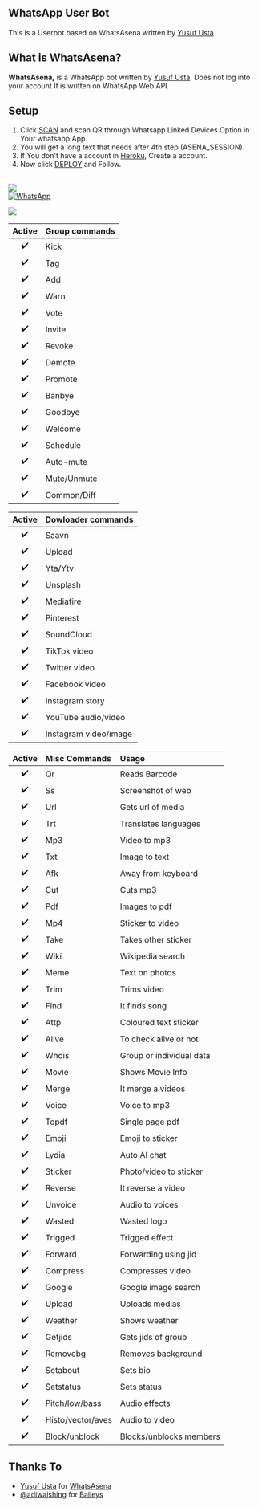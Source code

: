 ## WhatsApp User Bot
This is a Userbot based on WhatsAsena written by [Yusuf Usta](https://github.com/Quiec)

## What is WhatsAsena?
**WhatsAsena,** is a WhatsApp bot written by [Yusuf Usta](https://github.com/Quiec). Does not log into your account It is written on WhatsApp Web API.

## Setup
1. Click [SCAN](https://replit.com/@Nightbot2O/baileys-qr) and scan QR through Whatsapp Linked Devices Option in Your whatsapp App.
2. You will get a long text that needs after 4th step (ASENA_SESSION).
3. If You don't have a account in [Heroku](https://signup.heroku.com/), Create a account.
4. Now click [DEPLOY](https://heroku.com/deploy?template=https://github.com/lyfe00011/whatsapp-bot) and Follow.
<br>
<a href="https://youtu.be/G4KknEgKWoA"><img src="https://img.shields.io/badge/-watch%20video-critical?style=for-the-badge&logo=youtube&logoColor=white">
<br>
<a href="https://chat.whatsapp.com/Jl6U29pBwmWLG3OOOfdPPt"><img alt="WhatsApp" src="https://img.shields.io/badge/-Whatsapp%20Group-lightgrey?style=for-the-badge&logo=whatsapp&logoColor=white"/></a>

<a href="https://github.com/lyfe00011/whatsapp-bot/wiki/"><img src="https://img.shields.io/badge/plugins-blue?style=for-the-badge&logo=appveyor%22"/></a>
<!-- 
[![Run on Repl.it](https://replit.com/badge/github/lyfe00011/whatsapp-bot)](https://replit.com/@Nightbot2O/baileys-qr)

[![Deploy](https://www.herokucdn.com/deploy/button.svg)](https://heroku.com/deploy?template=https://github.com/lyfe00011/whatsapp-bot) -->


|   Active  |   Group commands    | 
:---------: | :-------------------| 
|   ✔️   | Kick                  |
|   ✔️   | Tag                   |
|   ✔️   | Add                   |
|   ✔️   | Warn                  |
|   ✔️   | Vote                  |
|   ✔️   | Invite                |
|   ✔️   | Revoke                |     
|   ✔️   | Demote                |
|   ✔️   | Promote               |
|   ✔️   | Banbye                |
|   ✔️   | Goodbye               | 
|   ✔️   | Welcome               | 
|   ✔️   | Schedule              |
|   ✔️   | Auto-mute             |
|   ✔️   | Mute/Unmute           |
|   ✔️   | Common/Diff           |


|  Active | Dowloader commands    |
|:-------:| :---------------------|
|   ✔️   | Saavn                 |
|   ✔️   | Upload                |
|   ✔️   | Yta/Ytv               |
|   ✔️   | Unsplash              |
|   ✔️   | Mediafire             |
|   ✔️   | Pinterest             |
|   ✔️   | SoundCloud            |
|   ✔️   | TikTok video          |
|   ✔️   | Twitter video         |
|   ✔️   | Facebook video        |
|   ✔️   | Instagram story       |
|   ✔️   | YouTube audio/video   |
|   ✔️   | Instagram video/image |

|  Active |      Misc Commands    |              Usage               |  
|:-------:| :-------------------- |:---------------------------------|
|   ✔️   | Qr                    |      Reads Barcode               | 
|   ✔️   | Ss                    |      Screenshot of web           | 
|   ✔️   | Url                   |      Gets url of media           |
|   ✔️   | Trt                   |      Translates languages        |
|   ✔️   | Mp3                   |      Video to mp3                |
|   ✔️   | Txt                   |      Image to text               | 
|   ✔️   | Afk                   |      Away from keyboard          |
|   ✔️   | Cut                   |      Cuts mp3                    |
|   ✔️   | Pdf                   |      Images to pdf               |
|   ✔️   | Mp4                   |      Sticker to video            |
|   ✔️   | Take                  |      Takes other sticker         |  
|   ✔️   | Wiki                  |      Wikipedia search            |
|   ✔️   | Meme                  |      Text on photos              |
|   ✔️   | Trim                  |      Trims video                 |
|   ✔️   | Find                  |      It finds  song              |
|   ✔️   | Attp                  |      Coloured text sticker       |
|   ✔️   | Alive                 |      To check alive or not       |
|   ✔️   | Whois                 |      Group or individual data    | 
|   ✔️   | Movie                 |      Shows Movie Info            |
|   ✔️   | Merge                 |      It merge a videos           |
|   ✔️   | Voice                 |      Voice to mp3                |
|   ✔️   | Topdf                 |      Single page pdf             | 
|   ✔️   | Emoji                 |      Emoji to sticker            |
|   ✔️   | Lydia                 |      Auto AI chat                |
|   ✔️   | Sticker               |      Photo/video to sticker      |
|   ✔️   | Reverse               |      It reverse a video          |
|   ✔️   | Unvoice               |      Audio to voices             |
|   ✔️   | Wasted                |      Wasted logo                 |
|   ✔️   | Trigged               |      Trigged effect              |
|   ✔️   | Forward               |      Forwarding using jid        |
|   ✔️   | Compress              |      Compresses video            |
|   ✔️   | Google                |      Google image search         |
|   ✔️   | Upload                |      Uploads medias              |
|   ✔️   | Weather               |      Shows weather               |
|   ✔️   | Getjids               |      Gets jids of group          | 
|   ✔️   | Removebg              |      Removes background          |
|   ✔️   | Setabout              |      Sets bio                    |
|   ✔️   | Setstatus             |      Sets status                 |
|   ✔️   | Pitch/low/bass        |      Audio effects               |
|   ✔️   | Histo/vector/aves     |      Audio to video              |
|   ✔️   | Block/unblock         |      Blocks/unblocks members     |


## Thanks To
- [Yusuf Usta](https://github.com/Quiec) for [WhatsAsena](https://github.com/yusufusta/WhatsAsena)
- [@adiwajshing](https://github.com/adiwajshing) for [Baileys](https://github.com/adiwajshing/Baileys) 
